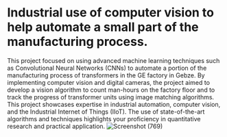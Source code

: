 # Industrial use of computer vision to help automate a small part of the manufacturing process.

  This project focused on using advanced machine learning techniques such as Convolutional Neural Networks (CNNs) to automate a portion of the manufacturing process of transformers in the GE factory in Gebze. By implementing computer vision and digital cameras, the project aimed to develop a vision algorithm to count man-hours on the factory floor and to track the progress of transformer units using image matching algorithms. This project showcases expertise in industrial automation, computer vision, and the Industrial Internet of Things (IIoT). The use of state-of-the-art algorithms and techniques highlights your proficiency in quantitative research and practical application.
![Screenshot (769)](https://user-images.githubusercontent.com/105143289/218664681-5840c2af-22c1-4209-8183-7dd9273bd357.png)
